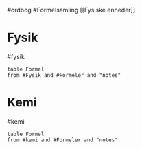 #ordbog #Formelsamling
[[Fysiske enheder]]
# Fysik
#fysik 
``` dataview
table Formel
from #Fysik and #Formeler and "notes"
```
# Kemi
#kemi 
``` dataview
table Formel
from #kemi and #Formeler and "notes"
```
